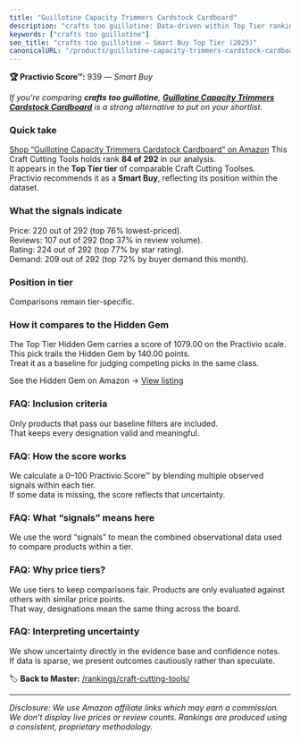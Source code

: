 ```yaml
---
title: "Guillotine Capacity Trimmers Cardstock Cardboard"
description: "crafts too guillotine: Data-driven within Top Tier ranking using the Practivio Score™. Positioned by quality, value, demand, findability, momentum."
keywords: ["crafts too guillotine"]
seo_title: "crafts too guillotine — Smart Buy Top Tier (2025)"
canonicalURL: "/products/guillotine-capacity-trimmers-cardstock-cardboard-B0CGR865WB/"
---
```


**🏆 Practivio Score™:** 939 — _Smart Buy_


*If you're comparing **crafts too guillotine**, **[Guillotine Capacity Trimmers Cardstock Cardboard](https://www.amazon.com/dp/B0CGR865WB?tag=practivio-20)** is a strong alternative to put on your shortlist.*
### Quick take
[Shop “Guillotine Capacity Trimmers Cardstock Cardboard” on Amazon](https://www.amazon.com/dp/B0CGR865WB?tag=practivio-20)
This Craft Cutting Tools holds rank **84 of 292** in our analysis.  
It appears in the **Top Tier tier** of comparable Craft Cutting Toolses.  
Practivio recommends it as a **Smart Buy**, reflecting its position within the dataset.

### What the signals indicate
Price: 220 out of 292 (top 76% lowest-priced).  
Reviews: 107 out of 292 (top 37% in review volume).  
Rating: 224 out of 292 (top 77% by star rating).  
Demand: 209 out of 292 (top 72% by buyer demand this month).

### Position in tier
Comparisons remain tier-specific.

### How it compares to the Hidden Gem
The Top Tier Hidden Gem carries a score of 1079.00 on the Practivio scale.  
This pick trails the Hidden Gem by 140.00 points.  
Treat it as a baseline for judging competing picks in the same class.  

See the Hidden Gem on Amazon → [View listing](https://www.amazon.com/dp/B016LDV41S?tag=practivio-20)

### FAQ: Inclusion criteria
Only products that pass our baseline filters are included.  
That keeps every designation valid and meaningful.

### FAQ: How the score works
We calculate a 0–100 Practivio Score™ by blending multiple observed signals within each tier.  
If some data is missing, the score reflects that uncertainty.

### FAQ: What “signals” means here
We use the word “signals” to mean the combined observational data used to compare products within a tier.

### FAQ: Why price tiers?
We use tiers to keep comparisons fair. Products are only evaluated against others with similar price points.  
That way, designations mean the same thing across the board.

### FAQ: Interpreting uncertainty
We show uncertainty directly in the evidence base and confidence notes.  
If data is sparse, we present outcomes cautiously rather than speculate.


🏷️ **Back to Master:** [/rankings/craft-cutting-tools/](/rankings/craft-cutting-tools/)

---
_Disclosure: We use Amazon affiliate links which may earn a commission. We don’t display live prices or review counts. Rankings are produced using a consistent, proprietary methodology._
